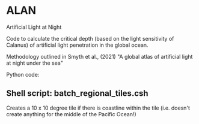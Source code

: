 # ALAN
Artificial Light at Night

Code to calculate the critical depth (based on the light sensitivity of Calanus) of artificial light penetration in the global ocean.

Methodology outlined in Smyth et al., (2021) "A global atlas of artificial light at night under the sea" 

Python code: 


Shell script: batch_regional_tiles.csh
--------------------------------------
Creates a 10 x 10 degree tile if there is coastline within the tile (i.e. doesn't create anything for the middle of the Pacific Ocean!)


